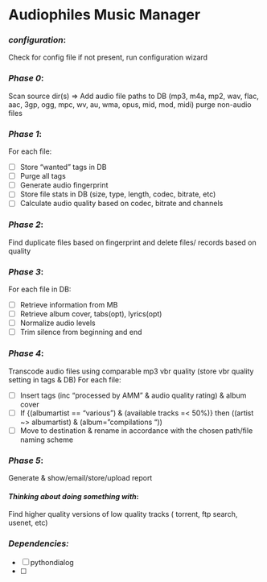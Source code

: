 # Audiophiles Music Manager

### *configuration*:
Check for config file
if not present, run configuration wizard

### *Phase 0*:
Scan source dir(s)
=> Add audio file paths to DB (mp3, m4a, mp2, wav, flac, aac, 3gp, ogg, mpc, wv, au, wma, opus, mid, mod, midi)
purge non-audio files

### *Phase 1*:
For each file:
-[ ] Store “wanted” tags in DB
-[ ] Purge all tags
-[ ] Generate audio fingerprint
-[ ] Store file stats in DB (size, type, length, codec, bitrate, etc)
-[ ] Calculate audio quality based on codec, bitrate and channels

### *Phase 2*:
Find duplicate files based on fingerprint and delete files/ records based on quality

### *Phase 3*:
For each file in DB:
-[ ] Retrieve information from MB
-[ ] Retrieve album cover, tabs(opt), lyrics(opt)
-[ ] Normalize audio levels
-[ ] Trim silence from beginning and end

### *Phase 4*:
Transcode audio files using comparable mp3 vbr quality (store vbr quality setting in tags & DB)
For each file:
-[ ] Insert tags (inc “processed by AMM” & audio quality rating) & album cover
-[ ] If {(albumartist == “various”) & (available tracks =< 50%)} then ((artist ~> albumartist) & (album=”compilations “))
-[ ] Move to destination & rename in accordance with the chosen path/file naming scheme

### *Phase 5*:
Generate & show/email/store/upload report

#### *Thinking about doing something with*:
Find higher quality versions of low quality tracks ( torrent, ftp search, usenet, etc)

### *Dependencies:*
-[ ] pythondialog
-[ ]
